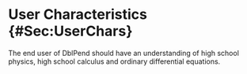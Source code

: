 # User Characteristics {#Sec:UserChars}

The end user of DblPend should have an understanding of high school physics, high school calculus and ordinary differential equations.
